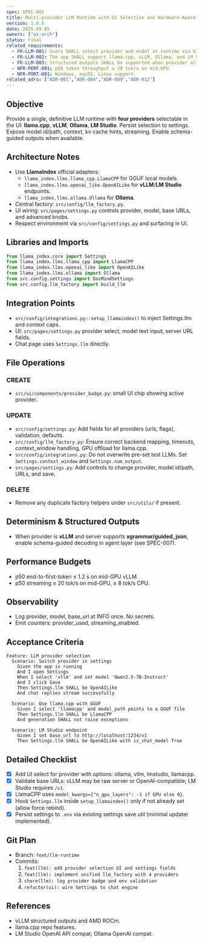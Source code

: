 ```yaml
---
spec: SPEC-001
title: Multi-provider LLM Runtime with UI Selection and Hardware-Aware Paths
version: 1.0.0
date: 2025-09-05
owners: ["ai-arch"]
status: Final
related_requirements:
  - FR-LLM-001: Users SHALL select provider and model at runtime via UI.
  - FR-LLM-002: The app SHALL support llama.cpp, vLLM, Ollama, and LM Studio.
  - FR-LLM-003: Structured outputs SHALL be supported when provider allows.
  - NFR-PERF-001: p50 token throughput ≥ 20 tok/s on mid-GPU.
  - NFR-PORT-001: Windows, macOS, Linux support.
related_adrs: ["ADR-001","ADR-004","ADR-009","ADR-012"]
---
```



## Objective

Provide a single, definitive LLM runtime with **four providers** selectable in the UI: **llama.cpp**, **vLLM**, **Ollama**, **LM Studio**. Persist selection to settings. Expose model id/path, context, kv cache hints, streaming. Enable schema-guided outputs when available.

## Architecture Notes

- Use **LlamaIndex** official adapters:
  - `llama_index.llms.llama_cpp.LlamaCPP` for GGUF local models.
  - `llama_index.llms.openai_like.OpenAILike` for **vLLM**/**LM Studio** endpoints.
  - `llama_index.llms.ollama.Ollama` for **Ollama**.
- Central factory: `src/config/llm_factory.py`.
- UI wiring: `src/pages/settings.py` controls provider, model, base URLs, and advanced knobs.
- Respect environment via `src/config/settings.py` and surfacing in UI.

## Libraries and Imports

```python
from llama_index.core import Settings
from llama_index.llms.llama_cpp import LlamaCPP
from llama_index.llms.openai_like import OpenAILike
from llama_index.llms.ollama import Ollama
from src.config.settings import DocMindSettings
from src.config.llm_factory import build_llm
```

## Integration Points

- `src/config/integrations.py::setup_llamaindex()` to inject Settings.llm and context caps.
- UI: `src/pages/settings.py` provider select, model text input, server URL fields.
- Chat page uses `Settings.llm` directly.

## File Operations

### CREATE

- `src/ui/components/provider_badge.py`: small UI chip showing active provider.

### UPDATE

- `src/config/settings.py`: Add fields for all providers (urls, flags), validation, defaults.
- `src/config/llm_factory.py`: Ensure correct backend mapping, timeouts, context_window handling, GPU offload for llama.cpp.
- `src/config/integrations.py`: Do not overwrite pre-set test LLMs. Set `Settings.context_window` and `Settings.num_output`.
- `src/pages/settings.py`: Add controls to change provider, model id/path, URLs, and save.

### DELETE

- Remove any duplicate factory helpers under `src/utils/` if present.

## Determinism & Structured Outputs

- When provider is **vLLM** and server supports **xgrammar/guided_json**, enable schema-guided decoding in agent layer (see SPEC-007).

## Performance Budgets

- p50 end-to-first-token ≤ 1.2 s on mid-GPU vLLM.
- p50 streaming ≥ 20 tok/s on mid-GPU, ≥ 8 tok/s CPU.

## Observability

- Log provider, model, base_url at INFO once. No secrets.
- Emit counters: provider_used, streaming_enabled.

## Acceptance Criteria

```gherkin
Feature: LLM provider selection
  Scenario: Switch provider in settings
    Given the app is running
    And I open Settings
    When I select 'vllm' and set model 'Qwen2.5-7B-Instruct'
    And I click Save
    Then Settings.llm SHALL be OpenAILike
    And chat replies stream successfully

  Scenario: Use llama.cpp with GGUF
    Given I select 'llamacpp' and model_path points to a GGUF file
    Then Settings.llm SHALL be LlamaCPP
    And generation SHALL not raise exceptions

  Scenario: LM Studio endpoint
    Given I set base_url to http://localhost:1234/v1
    Then Settings.llm SHALL be OpenAILike with is_chat_model True
```

## Detailed Checklist

- [x] Add UI select for provider with options: ollama, vllm, lmstudio, llamacpp.
- [x] Validate base URLs: vLLM may be raw server or OpenAI-compatible; LM Studio requires `/v1`.
- [x] LlamaCPP uses `model_kwargs={"n_gpu_layers": -1 if GPU else 0}`.
- [x] Hook `Settings.llm` inside `setup_llamaindex()` only if not already set (allow force rebind).
- [x] Persist settings to `.env` via existing settings save util (minimal updater implemented).

## Git Plan

- Branch: `feat/llm-runtime`
- Commits:
  1. `feat(llm): add provider selection UI and settings fields`
  2. `feat(llm): implement unified llm_factory with 4 providers`
  3. `chore(llm): log provider badge and env validation`
  4. `refactor(ui): wire Settings to chat engine`

## References

- vLLM structured outputs and AMD ROCm.  
- llama.cpp repo features.  
- LM Studio OpenAI API compat; Ollama OpenAI compat.
